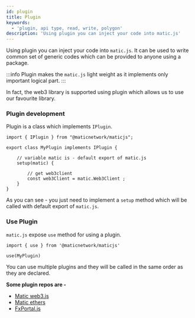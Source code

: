 ```yaml
---
id: plugin
title: Plugin
keywords:
  - 'plugin, api type, read, write, polygon'
description: 'Using plugin you can inject your code into matic.js'
---
```


Using plugin you can inject your code into `matic.js`. It can be used to write common set of generic codes which can be provided to anyone using a package.

:::info Plugin makes the `matic.js` light weight as it implements only important logical part. :::

In fact, the web3 library is supported using plugin which allows us to use our favourite library.

### Plugin development

Plugin is a class which implements `IPlugin`.

```
import { IPlugin } from "@maticnetwork/maticjs";

export class MyPlugin implements IPlugin {

    // variable matic is - default export of matic.js
    setup(matic) {

        // get web3client
        const web3Client = matic.Web3Client ;
    }
}
```

As you can see - you just need to implement a `setup` method which will be called with default export of `matic.js`.

### Use Plugin

`matic.js` expose `use` method for using a plugin.

```
import { use } from '@maticnetwork/maticjs'

use(MyPlugin)
```

You can use multiple plugins and they will be called in the same order as they are declared.

**Some plugin repos are -**

- [Matic web3.js](https://github.com/maticnetwork/maticjs-web3)
- [Matic ethers](https://github.com/maticnetwork/maticjs-ethers)
- [FxPortal.js](https://github.com/maticnetwork/fx-portal.js)
